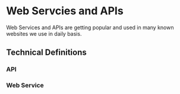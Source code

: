 # Web Servcies and APIs

Web Services and APIs are getting popular and used in many known websites we use in daily basis.

## Technical Definitions

### API


### Web Service
